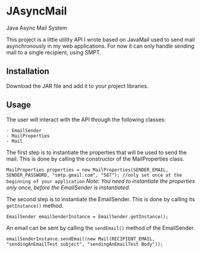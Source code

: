 # JAsyncMail
 Java Async Mail System

 This project is a little utility API I wrote based on JavaMail used to send mail asynchronously in my web applications.
 For now it can only handle sending mail to a single recipient, using SMPT.

## Installation

 Download the JAR file and add it to your project libraries.  

## Usage

 The user will interact with the API through the following classes:
    
    - EmailSender
    - MailProperties
    - Mail

 The first step is to instantiate the properties that will be used to send the mail. This is done by calling the constructor of the MailProperties class.
 
 `MailProperties properties = new MailProperties(SENDER_EMAIL, SENDER_PASSWORD, "smtp.gmail.com", "587"); //only set once at the beginning of your application` 
 *Note: You need to instantiate the properties only once, before the EmailSender is instantiated.*

 The second step is to instantiate the EmailSender. This is done by calling its `getInstance()` method.
 
 `EmailSender emailSenderInstance = EmailSender.getInstance();`

 An email can be sent by calling the `sendEmail()` method of the EmailSender.
 
 `emailSenderInstance.sendEmail(new Mail(RECIPIENT_EMAIL, "sendingAnEmailTest subject", "sendingAnEmailTest Body"));`
